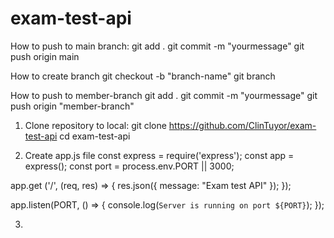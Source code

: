 # exam-test-api


How to push to main branch:
git add .
git commit -m "yourmessage"
git push origin main

How to create branch
git checkout -b "branch-name"
git branch

How to push to member-branch
git add .
git commit -m "yourmessage"
git push origin "member-branch"

1. Clone repository to local:
git clone https://github.com/ClinTuyor/exam-test-api
cd exam-test-api

2. Create app.js file
const express = require('express');
const app = express();
const port = process.env.PORT || 3000;

app.get ('/', (req, res) => {
    res.json({ message: "Exam test API" });
});

app.listen(PORT, () => {
    console.log(`Server is running on port ${PORT}`);
});

3. 
